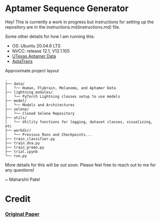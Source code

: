 # Aptamer Sequence Generator

Hey! This is currently a work in progress but instructions for setting up the repository are in the instructions.md(instructions.md) file.

Some other details for how I am running this:

- OS: Ubuntu 20.04.6 LTS
- NVCC: release 12.1, V12.1.105
- [UTexas Aptamer Data](https://sites.utexas.edu/aptamerdatabase/)
- [AptaTrans](https://github.com/pnumlb/AptaTrans)

Approximate project layout

```
.
├── data/
│   └── Human, Flybrain, Melanoma, and Aptamer Data
├── lightning_modules/
│   └── PyTorch Lightning classes setup to use models 
├── model/
│   └── Models and Architectures
├── selene/
│   └── Cloned Selene Repository
├── utils/
│   └── Utility functions for logging, dataset classes, visualizing, etc
├── workdir/
│   └── Previous Runs and Checkpoints...
├── train_classifier.py
├── train_dna.py
├── train_promo.py
├── trial.ipynb
└── run.py
```

More details for this will be out soon. Please feel free to reach out to me for any questions!

~ Maharshii Patel

# Credit

### [Original Paper](http://arxiv.org/abs/2402.05841)

